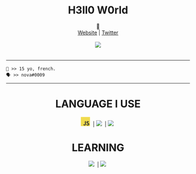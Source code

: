 <h1 align="center">H3ll0 W0rld</h1>

<p align="center">
  <b>🌠</b><br>
  <a href="https://yonovaa.github.io/novawebsite/">Website</a> |
  <a href="https://twitter.com/cnovaencore">Twitter</a>
  <br><br> <img src="https://github-readme-stats.vercel.app/api?username=novasurgithub&&show_icons=true&title_color=ffffff&icon_color=bb2acf&text_color=daf7dc&bg_color=151515">   <br>
  <!--<img src="https://discord.c99.nl/widget/theme-1/786717974325100564.png">-->
  <br>
</p>

-----

```diff
👤 >> 15 yo, french.
🗣️ >> nova#0009
```

-----

<h1 align="center">LANGUAGE I USE</h1>

<p align="center"> 
  <code><img height="25" src="https://raw.githubusercontent.com/github/explore/80688e429a7d4ef2fca1e82350fe8e3517d3494d/topics/javascript/javascript.png"></code>&nbsp; |
  <code><img height="25" src="https://cdn-icons-png.flaticon.com/512/732/732212.png"></code>&nbsp; |
  <code><img height="25" src="https://upload.wikimedia.org/wikipedia/commons/thumb/c/c3/Python-logo-notext.svg/1024px-Python-logo-notext.svg.png"></code>&nbsp;
</p>

<h1 align="center">LEARNING</h1>

<p align="center"> 
  <code><img height="25" src="https://upload.wikimedia.org/wikipedia/commons/thumb/1/18/ISO_C%2B%2B_Logo.svg/1200px-ISO_C%2B%2B_Logo.svg.png"></code>&nbsp; |
  <code><img height="25" src="https://img2.freepng.fr/20180831/iua/kisspng-c-programming-language-logo-microsoft-visual-stud-atlas-portfolio-5b89919299aab1.1956912415357423546294.jpg"></code>&nbsp;
</p>
